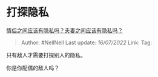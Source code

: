 # 打探隐私
[情侣之间应该有隐私吗？夫妻之间应该有隐私吗？](https://www.zhihu.com/question/30481479/answer/2570398770)

> Author: #NellNell
> Last update: *16/07/2022*
> Link:
> Tag:

只有敌人才需要打探别人的隐私。

你是你配偶的敌人吗？
